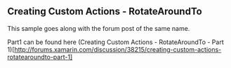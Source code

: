 Creating Custom Actions - RotateAroundTo
----------------------------------------

This sample goes along with the forum post of the same name.

Part1 can be found here (Creating Custom Actions - RotateAroundTo - Part 1)[http://forums.xamarin.com/discussion/38215/creating-custom-actions-rotatearoundto-part-1]
